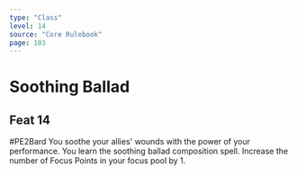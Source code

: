 ```yaml
---
type: "Class"
level: 14
source: "Core Rulebook"
page: 103
---
```

# Soothing Ballad
## Feat 14
#PE2Bard
You soothe your allies' wounds with the power of your performance. You learn the soothing ballad composition spell. Increase the number of Focus Points in your focus pool by 1.